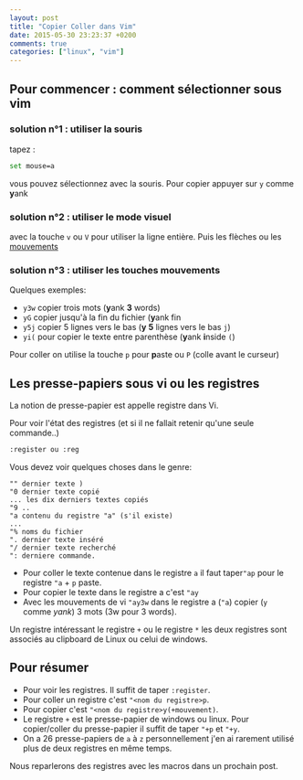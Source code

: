 ```yaml
---
layout: post
title: "Copier Coller dans Vim"
date: 2015-05-30 23:23:37 +0200
comments: true
categories: ["linux", "vim"] 
---
```



## Pour commencer : comment sélectionner sous vim

### solution n°1 : utiliser la souris
tapez :
```bash
set mouse=a
```
vous pouvez sélectionnez avec la souris. Pour copier appuyer sur `y` comme **y**ank

### solution n°2 : utiliser le mode visuel
avec la touche `v` ou `V` pour utiliser la ligne entière. Puis les flèches ou les [mouvements](/blog/2015/03/08/comprendre-les-raccourcis-claviers-de-vi-slash-vim/)


### solution n°3 : utiliser les touches mouvements

Quelques exemples:

 * `y3w` copier trois mots (**y**ank **3** words)
 * `yG` copier jusqu'à la fin du fichier (**y**ank fin
 * `y5j` copier 5 lignes vers le bas (**y** **5** lignes vers le bas `j`)
 * `yi(` pour copier le texte entre parenthèse (**y**ank **i**nside `(`)


Pour coller on utilise la touche `p` pour **p**aste ou `P` (colle avant le curseur)

<!--more-->

## Les presse-papiers sous vi ou les registres

La notion de presse-papier est appelle registre dans Vi.

Pour voir l'état des registres (et si il ne fallait retenir qu'une seule commande..)

```bash
:register ou :reg
```

Vous devez voir quelques choses dans le genre:

```
"" dernier texte )
"0 dernier texte copié
... les dix derniers textes copiés
"9 ..  
"a contenu du registre "a" (s'il existe)
...
"% noms du fichier
". dernier texte inséré
"/ dernier texte recherché
": derniere commande.
```

 * Pour coller le texte contenue dans le registre `a` il faut taper`"ap` pour le registre `"a` + `p` paste.
 *  Pour copier le texte dans le registre a c'est `"ay`
 * Avec les mouvements de vi `"ay3w` dans le registre a (`"a`) copier (`y` comme *yank*) 3 mots (3w pour 3 words).

Un registre intéressant le registre `+` ou le registre `*` les deux registres sont associés au clipboard de Linux ou celui de windows.

## Pour résumer

 * Pour voir les registres. Il suffit de taper `:register`.
 * Pour coller un registre c'est `"<nom du registre>p`.
 * Pour copier c'est `"<nom du registre>y(+mouvement)`.
 * Le registre `+` est le presse-papier de windows ou linux. Pour copier/coller du presse-papier il suffit de taper `"+p` et `"+y`.
 * On a 26 presse-papiers de `a` à `z` personnellement j'en ai rarement utilisé plus de deux registres en même temps.

Nous reparlerons des registres avec les macros dans un prochain post.


